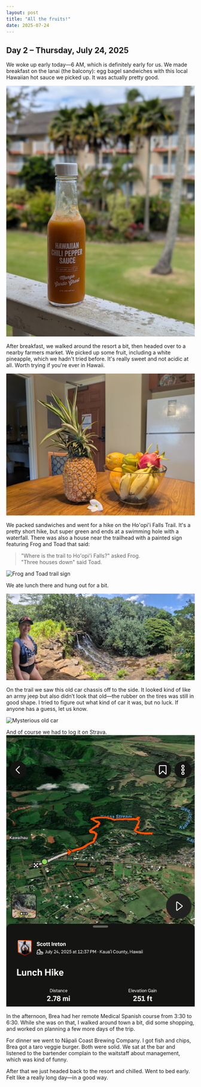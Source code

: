 ```yaml
---
layout: post
title: "All the fruits!"
date: 2025-07-24
---
```


## Day 2 – Thursday, July 24, 2025

We woke up early today—6 AM, which is definitely early for us. We made breakfast on the lanai (the balcony): egg bagel sandwiches with this local Hawaiian hot sauce we picked up. It was actually pretty good.

![Hawaiian hot sauce](/assets/hot_sauce.jpg)

After breakfast, we walked around the resort a bit, then headed over to a nearby farmers market. We picked up some fruit, including a white pineapple, which we hadn't tried before. It's really sweet and not acidic at all. Worth trying if you're ever in Hawaii.

![Fruit from farmers market](/assets/fruit.jpg)

We packed sandwiches and went for a hike on the Ho'opi'i Falls Trail. It's a pretty short hike, but super green and ends at a swimming hole with a waterfall. There was also a house near the trailhead with a painted sign featuring Frog and Toad that said:

> "Where is the trail to Ho'opi'i Falls?" asked Frog.  \
> "Three houses down" said Toad.

![Frog and Toad trail sign](/assets/frog_and_toad.jpg)

We ate lunch there and hung out for a bit.

![Ho'opi'i Falls swimming hole](/assets/falls.jpg)

On the trail we saw this old car chassis off to the side. It looked kind of like an army jeep but also didn’t look that old—the rubber on the tires was still in good shape. I tried to figure out what kind of car it was, but no luck. If anyone has a guess, let us know.

![Mysterious old car](/assets/old_car.jpg)

And of course we had to log it on Strava.
![Strava log](/assets/images/strava-hike.png)

In the afternoon, Brea had her remote Medical Spanish course from 3:30 to 6:30. While she was on that, I walked around town a bit, did some shopping, and worked on planning a few more days of the trip.

For dinner we went to Nāpali Coast Brewing Company. I got fish and chips, Brea got a taro veggie burger. Both were solid. We sat at the bar and listened to the bartender complain to the waitstaff about management, which was kind of funny.

After that we just headed back to the resort and chilled. Went to bed early. Felt like a really long day—in a good way.